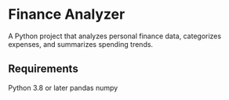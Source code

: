 # Finance Analyzer
A Python project that analyzes personal finance data, categorizes expenses, and summarizes spending trends.  

## Requirements
Python 3.8 or later
pandas
numpy
